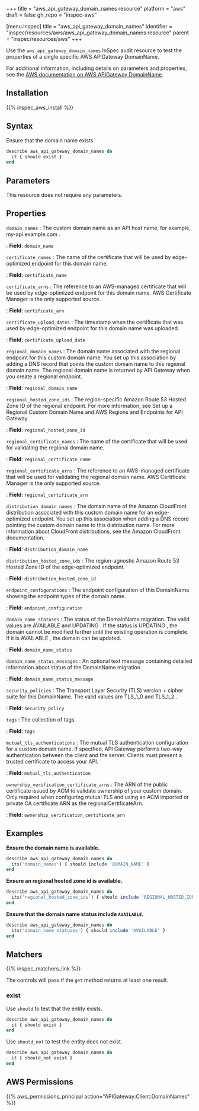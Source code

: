 +++
title = "aws_api_gateway_domain_names resource"
platform = "aws"
draft = false
gh_repo = "inspec-aws"

[menu.inspec]
title = "aws_api_gateway_domain_names"
identifier = "inspec/resources/aws/aws_api_gateway_domain_names resource"
parent = "inspec/resources/aws"
+++

Use the `aws_api_gateway_domain_names` InSpec audit resource to test the properties of a single specific AWS APIGateway DomainName.

For additional information, including details on parameters and properties, see the [AWS documentation on AWS APIGateway DomainName](https://docs.aws.amazon.com/AWSCloudFormation/latest/UserGuide/aws-resource-apigateway-domainname.html).

## Installation

{{% inspec_aws_install %}}

## Syntax

Ensure that the domain name exists.

```ruby
describe aws_api_gateway_domain_names do
  it { should exist }
end
```

## Parameters

This resource does not require any parameters.

## Properties

`domain_names`
: The custom domain name as an API host name, for example, my-api.example.com .

: **Field**: `domain_name`

`certificate_names`
: The name of the certificate that will be used by edge-optimized endpoint for this domain name.

: **Field**: `certificate_name`

`certificate_arns`
: The reference to an AWS-managed certificate that will be used by edge-optimized endpoint for this domain name. AWS Certificate Manager is the only supported source.

: **Field**: `certificate_arn`

`certificate_upload_dates`
: The timestamp when the certificate that was used by edge-optimized endpoint for this domain name was uploaded.

: **Field**: `certificate_upload_date`

`regional_domain_names`
: The domain name associated with the regional endpoint for this custom domain name. You set up this association by adding a DNS record that points the custom domain name to this regional domain name. The regional domain name is returned by API Gateway when you create a regional endpoint.

: **Field**: `regional_domain_name`

`regional_hosted_zone_ids`
: The region-specific Amazon Route 53 Hosted Zone ID of the regional endpoint. For more information, see Set up a Regional Custom Domain Name and AWS Regions and Endpoints for API Gateway.

: **Field**: `regional_hosted_zone_id`

`regional_certificate_names`
: The name of the certificate that will be used for validating the regional domain name.

: **Field**: `regional_certificate_name`

`regional_certificate_arns`
: The reference to an AWS-managed certificate that will be used for validating the regional domain name. AWS Certificate Manager is the only supported source.

: **Field**: `regional_certificate_arn`

`distribution_domain_names`
: The domain name of the Amazon CloudFront distribution associated with this custom domain name for an edge-optimized endpoint. You set up this association when adding a DNS record pointing the custom domain name to this distribution name. For more information about CloudFront distributions, see the Amazon CloudFront documentation.

: **Field**: `distribution_domain_name`

`distribution_hosted_zone_ids`
: The region-agnostic Amazon Route 53 Hosted Zone ID of the edge-optimized endpoint.

: **Field**: `distribution_hosted_zone_id`

`endpoint_configurations`
: The endpoint configuration of this DomainName showing the endpoint types of the domain name.

: **Field**: `endpoint_configuration`

`domain_name_statuses`
: The status of the DomainName migration. The valid values are AVAILABLE and UPDATING . If the status is UPDATING , the domain cannot be modified further until the existing operation is complete. If it is AVAILABLE , the domain can be updated.

: **Field**: `domain_name_status`

`domain_name_status_messages`
: An optional text message containing detailed information about status of the DomainName migration.

: **Field**: `domain_name_status_message`

`security_policies`
: The Transport Layer Security (TLS) version + cipher suite for this DomainName. The valid values are TLS_1_0 and TLS_1_2 .

: **Field**: `security_policy`

`tags`
: The collection of tags.

: **Field**: `tags`

`mutual_tls_authentications`
: The mutual TLS authentication configuration for a custom domain name. If specified, API Gateway performs two-way authentication between the client and the server. Clients must present a trusted certificate to access your API.

: **Field**: `mutual_tls_authentication`

`ownership_verification_certificate_arns`
: The ARN of the public certificate issued by ACM to validate ownership of your custom domain. Only required when configuring mutual TLS and using an ACM imported or private CA certificate ARN as the regionalCertificateArn.

: **Field**: `ownership_verification_certificate_arn`

## Examples

**Ensure the domain name is available.**

```ruby
describe aws_api_gateway_domain_names do
  its('domain_names') { should include 'DOMAIN_NAME' }
end
```

**Ensure an regional hosted zone id is available.**

```ruby
describe aws_api_gateway_domain_names do
  its('regional_hosted_zone_ids') { should include 'REGIONAL_HOSTED_ZONE_ID' }
end
```

**Ensure that the domain name status include `AVAILABLE`.**

```ruby
describe aws_api_gateway_domain_names do
  its('domain_name_statuses') { should include 'AVAILABLE' }
end
```

## Matchers

{{% inspec_matchers_link %}}

The controls will pass if the `get` method returns at least one result.

### exist

Use `should` to test that the entity exists.

```ruby
describe aws_api_gateway_domain_names do
  it { should exist }
end
```

Use `should_not` to test the entity does not exist.

```ruby
describe aws_api_gateway_domain_names do
  it { should_not exist }
end
```

## AWS Permissions

{{% aws_permissions_principal action="APIGateway:Client:DomainNames" %}}
